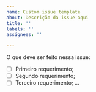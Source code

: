 ```yaml
---
name: Custom issue template
about: Descrição da issue aqui
title: ''
labels: ''
assignees: ''

---
```


O que deve ser feito nessa issue:
- [ ] Primeiro requerimento;
- [ ] Segundo requerimento;
- [ ] Terceiro requerimento;
...
